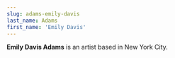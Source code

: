 ```yaml
---
slug: adams-emily-davis
last_name: Adams
first_name: 'Emily Davis'
---
```

**Emily Davis Adams** is an artist based in New York City.